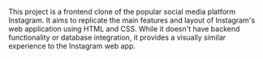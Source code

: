 This project is a frontend clone of the popular social media platform Instagram. It aims to replicate the main features and layout of Instagram's web application using HTML and CSS. While it doesn't have backend functionality or database integration, it provides a visually similar experience to the Instagram web app.
